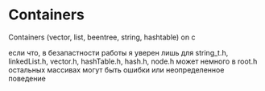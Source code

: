 # Containers
Containers (vector, list, beentree, string, hashtable) on c

если что, в безапастности работы я уверен лишь для string_t.h, linkedList.h, vector.h, hashTable.h, hash.h, node.h
может немного в root.h
остальных массивах могут быть ошибки или неопределенное поведение
